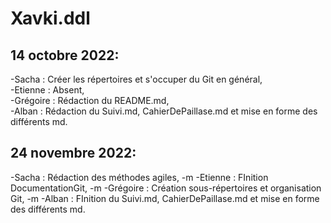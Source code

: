 # Xavki.ddl
## 14 octobre 2022:

  -Sacha : Créer les répertoires et s'occuper du Git en général,    
  -Etienne : Absent,  
  -Grégoire : Rédaction du README.md,  
  -Alban : Rédaction du Suivi.md, CahierDePaillase.md et mise en forme des différents md.  
  
## 24 novembre 2022:

  -Sacha : Rédaction des méthodes agiles, -m
  -Etienne : FInition DocumentationGit, -m
  -Grégoire : Création sous-répertoires et organisation Git, -m
  -Alban : FInition du Suivi.md, CahierDePaillase.md et mise en forme des différents md.
